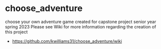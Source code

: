 # choose_adventure
choose your own adventure game created for capstone project senior year spring 2023
Please see Wiki for more information regarding the creation of this project
- https://github.com/kwilliams31/choose_adventure/wiki
